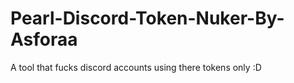 # Pearl-Discord-Token-Nuker-By-Asforaa
A tool that fucks discord accounts using there tokens only :D
